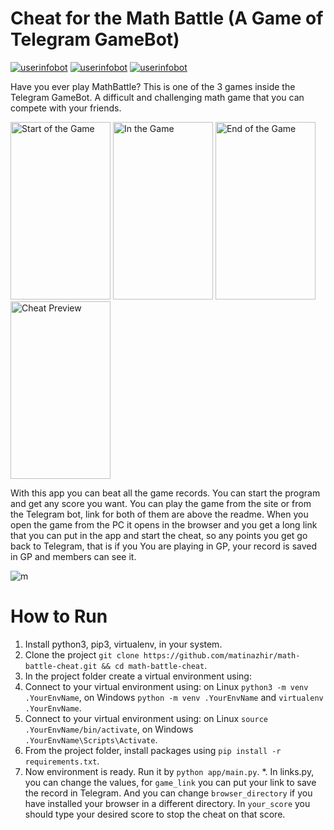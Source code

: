 # Cheat for the Math Battle (A Game of Telegram GameBot)
[![userinfobot](https://img.shields.io/badge/Math%20Battle-Play%20Here-red)](https://tbot.xyz/math/)
[![userinfobot](https://img.shields.io/badge/Telegram%20GameBot-Play%20Here-blue)](https://t.me/gamebot)
[![userinfobot](https://img.shields.io/badge/Requirements-See%20Here-green)](https://github.com/matinazhir/mah-battle-cheat/blob/master/requirements.txt)

Have you ever play MathBattle? This is one of the 3 games inside the Telegram GameBot. A difficult and challenging math game that you can compete with your friends.

<img src="https://imgur.com/3O3gqXN.png" alt="Start of the Game" width="160" height="284"/>
<img src="https://imgur.com/clYRyIA.png" alt="In the Game" width="160" height="284"/>
<img src="https://imgur.com/wxg2w3L.png" alt="End of the Game" width="160" height="284"/>
<img src="https://imgur.com/D25E3ne.gif" alt="Cheat Preview" width="160" height="284"/>

With this app you can beat all the game records. You can start the program and get any score you want. You can play the game from the site or from the Telegram bot, link for both of them are above the readme.
When you open the game from the PC it opens in the browser and you get a long link that you can put in the app and start the cheat, so any points you get go back to Telegram, that is if you You are playing in GP, your record is saved in GP and members can see it.

![m](https://i.imgur.com/cJDgiAV.gif "f")

# How to Run

1. Install python3, pip3, virtualenv, in your system.
2. Clone the project ```git clone https://github.com/matinazhir/math-battle-cheat.git && cd math-battle-cheat```.
3. In the project folder create a virtual environment using:
4. Connect to your virtual environment using:
  on Linux ```python3 -m venv .YourEnvName```,
  on Windows ```python -m venv .YourEnvName```
  and ```virtualenv .YourEnvName```.
5. Connect to your virtual environment using:
  on Linux ```source .YourEnvName/bin/activate```,
  on Windows ```.YourEnvName\Scripts\Activate```.
6. From the project folder, install packages using ```pip install -r requirements.txt```.
7. Now environment is ready. Run it by ```python app/main.py```.
*. In links.py, you can change the values, for ```game_link``` you can put your link to save the record in Telegram.
   And you can change ```browser_directory``` if you have installed your browser in a different directory.
   In ```your_score``` you should type your desired score to stop the cheat on that score.
